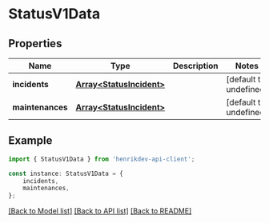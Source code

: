 # StatusV1Data


## Properties

Name | Type | Description | Notes
------------ | ------------- | ------------- | -------------
**incidents** | [**Array&lt;StatusIncident&gt;**](StatusIncident.md) |  | [default to undefined]
**maintenances** | [**Array&lt;StatusIncident&gt;**](StatusIncident.md) |  | [default to undefined]

## Example

```typescript
import { StatusV1Data } from 'henrikdev-api-client';

const instance: StatusV1Data = {
    incidents,
    maintenances,
};
```

[[Back to Model list]](../README.md#documentation-for-models) [[Back to API list]](../README.md#documentation-for-api-endpoints) [[Back to README]](../README.md)

